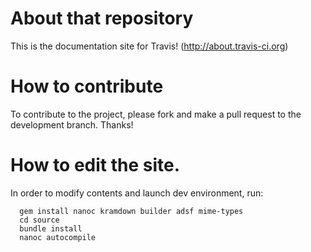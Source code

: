 # About that repository #

This is the documentation site for Travis! (http://about.travis-ci.org)

# How to contribute

To contribute to the project, please fork and make a pull request to the
development branch. Thanks!

# How to edit the site.

In order to modify contents and launch dev environment, run:

      gem install nanoc kramdown builder adsf mime-types
      cd source
      bundle install
      nanoc autocompile

